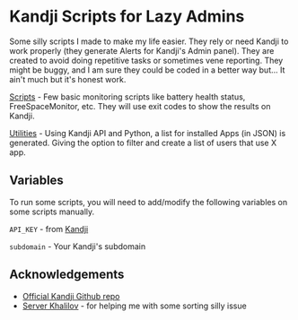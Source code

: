 # Kandji Scripts for Lazy Admins

Some silly scripts I made to make my life easier. They rely or need Kandji to work properly (they generate Alerts for Kandji's Admin panel). They are created to avoid doing repetitive tasks or sometimes vene reporting. They might be buggy, and I am sure they could be coded in a better way but... It ain't much but it's honest work.

[Scripts](/Scripts) - Few basic monitoring scripts like battery health status, FreeSpaceMonitor, etc. They will use exit codes to show the results on Kandji.

[Utilities](Utilities) - Using Kandji API and Python, a list for installed Apps (in JSON) is generated. Giving the option to filter and create a list of users that use X app.






## Variables

To run some scripts, you will need to add/modify the following  variables on some scripts manually.

`API_KEY` - from [Kandji](https://support.kandji.io/support/solutions/articles/72000560412-kandji-api)

`subdomain` - Your Kandji's subdomain 

## Acknowledgements

 - [Official Kandji Github repo](https://github.com/kandji-inc/support)
 - [Server Khalilov](https://github.com/red17electro) - for helping me with some sorting silly issue


